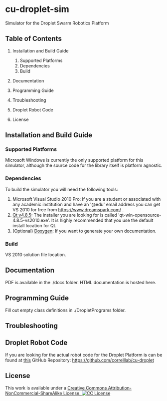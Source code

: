 cu-droplet-sim
==============

Simulator for the Droplet Swarm Robotics Platform

Table of Contents
-----------------

1.	Installation and Build Guide
	1. Supported Platforms
	1. Dependencies
	1. Build
	
1.	Documentation
1. 	Programming Guide
1. 	Troubleshooting
1. 	Droplet Robot Code
1.	License

Installation and Build Guide
----------------------------
### Supported Platforms
Microsoft Windows is currently the only supported platform for this simulator, although the source code for the library itself is platform agnostic.

### Dependencies
To build the simulator you will need the following tools:

1. Microsoft Visual Studio 2010 Pro: If you are a student or associated with any academic institution and have an '@edu' email address you can get VS 2010 for free from https://www.dreamspark.com/ .
2. [Qt v4.8.5](http://download.qt-project.org/archive/qt/4.8/4.8.5/): The installer you are looking for is called 'qt-win-opensource-4.8.5-vs2010.exe'. It is highly recommended that you use the default install location for Qt.
3. (Optional) [Doxygen](http://www.stack.nl/~dimitri/doxygen/download.html): If you want to generate your own documentation.

### Build
VS 2010 solution file location.


Documentation
-------------
PDF is available in the ./docs folder. HTML documentation is hosted here.


Programming Guide
-----------------
Fill out empty class definitions in ./DropletPrograms folder.


Troubleshooting
---------------


Droplet Robot Code
------------------
If you are looking for the actual robot code for the Droplet Platform is can be found at [this](https://github.com/correlllab/cu-droplet) GitHub Repository: https://github.com/correlllab/cu-droplet


License
-------
This work is available under a <a href="https://creativecommons.org/licenses/by-nc-sa/4.0/" >Creative Commons Attribution-NonCommercial-ShareAlike License. <img src="http://i.creativecommons.org/l/by-nc-sa/3.0/88x31.png" alt="CC License"></a>

